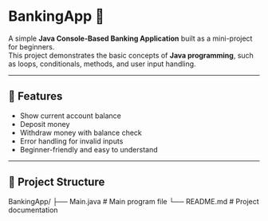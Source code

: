 # BankingApp 🏦

A simple **Java Console-Based Banking Application** built as a mini-project for beginners.  
This project demonstrates the basic concepts of **Java programming**, such as loops, conditionals, methods, and user input handling.

---

## 🚀 Features
- Show current account balance
- Deposit money
- Withdraw money with balance check
- Error handling for invalid inputs
- Beginner-friendly and easy to understand

---

## 📂 Project Structure
BankingApp/
├── Main.java # Main program file
└── README.md # Project documentation
